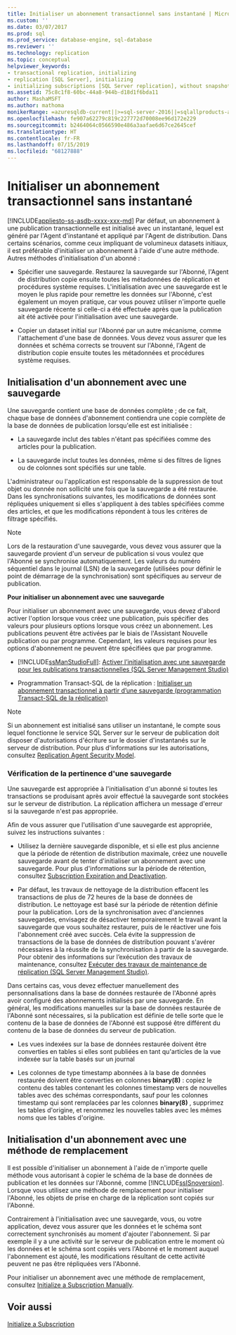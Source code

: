 ```yaml
---
title: Initialiser un abonnement transactionnel sans instantané | Microsoft Docs
ms.custom: ''
ms.date: 03/07/2017
ms.prod: sql
ms.prod_service: database-engine, sql-database
ms.reviewer: ''
ms.technology: replication
ms.topic: conceptual
helpviewer_keywords:
- transactional replication, initializing
- replication [SQL Server], initializing
- initializing subscriptions [SQL Server replication], without snapshots
ms.assetid: 75c8c1f8-60bc-44a8-944b-d18d1f6bda11
author: MashaMSFT
ms.author: mathoma
monikerRange: =azuresqldb-current||>=sql-server-2016||=sqlallproducts-allversions||>=sql-server-linux-2017||=azuresqldb-mi-current
ms.openlocfilehash: fe907a62279c819c227772d70008ee96d172e229
ms.sourcegitcommit: b2464064c0566590e486a3aafae6d67ce2645cef
ms.translationtype: HT
ms.contentlocale: fr-FR
ms.lasthandoff: 07/15/2019
ms.locfileid: "68127888"
---
```

# <a name="initialize-a-transactional-subscription-without-a-snapshot"></a>Initialiser un abonnement transactionnel sans instantané
[!INCLUDE[appliesto-ss-asdb-xxxx-xxx-md](../../includes/appliesto-ss-asdb-xxxx-xxx-md.md)]
  Par défaut, un abonnement à une publication transactionnelle est initialisé avec un instantané, lequel est généré par l'Agent d'instantané et appliqué par l'Agent de distribution. Dans certains scénarios, comme ceux impliquant de volumineux datasets initiaux, il est préférable d'initialiser un abonnement à l'aide d'une autre méthode. Autres méthodes d'initialisation d'un abonné :  
  
-   Spécifier une sauvegarde. Restaurez la sauvegarde sur l'Abonné, l'Agent de distribution copie ensuite toutes les métadonnées de réplication et procédures système requises. L'initialisation avec une sauvegarde est le moyen le plus rapide pour remettre les données sur l'Abonné, c'est également un moyen pratique, car vous pouvez utiliser n'importe quelle sauvegarde récente si celle-ci a été effectuée après que la publication ait été activée pour l'initialisation avec une sauvegarde.  
  
-   Copier un dataset initial sur l'Abonné par un autre mécanisme, comme l'attachement d'une base de données. Vous devez vous assurer que les données et schéma corrects se trouvent sur l'Abonné, l'Agent de distribution copie ensuite toutes les métadonnées et procédures système requises.  
  
## <a name="initializing-a-subscription-with-a-backup"></a>Initialisation d'un abonnement avec une sauvegarde  
 Une sauvegarde contient une base de données complète ; de ce fait, chaque base de données d'abonnement contiendra une copie complète de la base de données de publication lorsqu'elle est est initialisée :  
  
-   La sauvegarde inclut des tables n'étant pas spécifiées comme des articles pour la publication.  
  
-   La sauvegarde inclut toutes les données, même si des filtres de lignes ou de colonnes sont spécifiés sur une table.  
  
 L'administrateur ou l'application est responsable de la suppression de tout objet ou donnée non sollicité une fois que la sauvegarde a été restaurée. Dans les synchronisations suivantes, les modifications de données sont répliquées uniquement si elles s'appliquent à des tables spécifiées comme des articles, et que les modifications répondent à tous les critères de filtrage spécifiés.  
  
> [!NOTE]  
>  Lors de la restauration d'une sauvegarde, vous devez vous assurer que la sauvegarde provient d'un serveur de publication si vous voulez que l'Abonné se synchronise automatiquement. Les valeurs du numéro séquentiel dans le journal (LSN) de la sauvegarde (utilisées pour définir le point de démarrage de la synchronisation) sont spécifiques au serveur de publication.  
  
 **Pour initialiser un abonnement avec une sauvegarde**  
  
 Pour initialiser un abonnement avec une sauvegarde, vous devez d'abord activer l'option lorsque vous créez une publication, puis spécifier des valeurs pour plusieurs options lorsque vous créez un abonnement. Les publications peuvent être activées par le biais de l'Assistant Nouvelle publication ou par programme. Cependant, les valeurs requises pour les options d'abonnement ne peuvent être spécifiées que par programme.  
  
-   [!INCLUDE[ssManStudioFull](../../includes/ssmanstudiofull-md.md)]: [Activer l’initialisation avec une sauvegarde pour les publications transactionnelles &#40;SQL Server Management Studio&#41;](../../relational-databases/replication/enable-initialization-with-backup-for-transactional-publications.md)  
  
-   Programmation Transact-SQL de la réplication : [Initialiser un abonnement transactionnel à partir d’une sauvegarde &#40;programmation Transact-SQL de la réplication&#41;](../../relational-databases/replication/initialize-a-transactional-subscription-from-a-backup.md)  
  
> [!NOTE]  
>  Si un abonnement est initialisé sans utiliser un instantané, le compte sous lequel fonctionne le service SQL Server sur le serveur de publication doit disposer d'autorisations d'écriture sur le dossier d'instantanés sur le serveur de distribution. Pour plus d'informations sur les autorisations, consultez [Replication Agent Security Model](../../relational-databases/replication/security/replication-agent-security-model.md).  
  
### <a name="ensuring-the-suitability-of-a-backup"></a>Vérification de la pertinence d'une sauvegarde  
 Une sauvegarde est appropriée à l'initialisation d'un abonné si toutes les transactions se produisant après avoir effectué la sauvegarde sont stockées sur le serveur de distribution. La réplication affichera un message d'erreur si la sauvegarde n'est pas appropriée.  
  
 Afin de vous assurer que l'utilisation d'une sauvegarde est appropriée, suivez les instructions suivantes :  
  
-   Utilisez la dernière sauvegarde disponible, et si elle est plus ancienne que la période de rétention de distribution maximale, créez une nouvelle sauvegarde avant de tenter d'initialiser un abonnement avec une sauvegarde. Pour plus d'informations sur la période de rétention, consultez [Subscription Expiration and Deactivation](../../relational-databases/replication/subscription-expiration-and-deactivation.md).  
  
-   Par défaut, les travaux de nettoyage de la distribution effacent les transactions de plus de 72 heures de la base de données de distribution. Le nettoyage est basé sur la période de rétention définie pour la publication. Lors de la synchronisation avec d'anciennes sauvegardes, envisagez de désactiver temporairement le travail avant la sauvegarde que vous souhaitez restaurer, puis de le réactiver une fois l'abonnement créé avec succès. Cela évite la suppression de transactions de la base de données de distribution pouvant s'avérer nécessaires à la réussite de la synchronisation à partir de la sauvegarde. Pour obtenir des informations sur l’exécution des travaux de maintenance, consultez [Exécuter des travaux de maintenance de réplication &#40;SQL Server Management Studio&#41;](../../relational-databases/replication/administration/run-replication-maintenance-jobs-sql-server-management-studio.md).  
  
 Dans certains cas, vous devez effectuer manuellement des personnalisations dans la base de données restaurée de l'Abonné après avoir configuré des abonnements initialisés par une sauvegarde. En général, les modifications manuelles sur la base de données restaurée de l'Abonné sont nécessaires, si la publication est définie de telle sorte que le contenu de la base de données de l'Abonné est supposé être différent du contenu de la base de données du serveur de publication.  
  
-   Les vues indexées sur la base de données restaurée doivent être converties en tables si elles sont publiées en tant qu'articles de la vue indexée sur la table basés sur un journal  
  
-   Les colonnes de type timestamp abonnées à la base de données restaurée doivent être converties en colonnes **binary(8)** : copiez le contenu des tables contenant les colonnes timestamp vers de nouvelles tables avec des schémas correspondants, sauf pour les colonnes timestamp qui sont remplacées par les colonnes **binary(8)** , supprimez les tables d'origine, et renommez les nouvelles tables avec les mêmes noms que les tables d'origine.  
  
## <a name="initializing-a-subscription-with-an-alternative-method"></a>Initialisation d'un abonnement avec une méthode de remplacement  
 Il est possible d'initialiser un abonnement à l'aide de n'importe quelle méthode vous autorisant à copier le schéma de la base de données de publication et les données sur l'Abonné, comme [!INCLUDE[ssISnoversion](../../includes/ssisnoversion-md.md)]. Lorsque vous utilisez une méthode de remplacement pour initialiser l'Abonné, les objets de prise en charge de la réplication sont copiés sur l'Abonné.  
  
 Contrairement à l'initialisation avec une sauvegarde, vous, ou votre application, devez vous assurer que les données et le schéma sont correctement synchronisés au moment d'ajouter l'abonnement. Si par exemple il y a une activité sur le serveur de publication entre le moment où les données et le schéma sont copiés vers l'Abonné et le moment auquel l'abonnement est ajouté, les modifications résultant de cette activité peuvent ne pas être répliquées vers l'Abonné.  
  
 Pour initialiser un abonnement avec une méthode de remplacement, consultez [Initialize a Subscription Manually](../../relational-databases/replication/initialize-a-subscription-manually.md).  
  
## <a name="see-also"></a>Voir aussi  
 [Initialize a Subscription](../../relational-databases/replication/initialize-a-subscription.md)  
  
  
